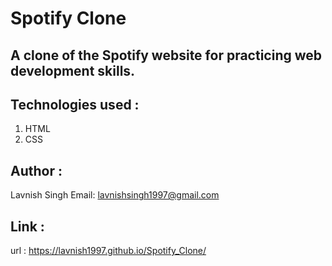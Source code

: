 # Spotify Clone

## A clone of the Spotify website for practicing web development skills.

## Technologies used :
   1. HTML
   2. CSS

## Author :
   Lavnish Singh
   Email: lavnishsingh1997@gmail.com

## Link :
   url : https://lavnish1997.github.io/Spotify_Clone/
